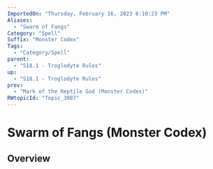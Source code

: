 ```yaml
---
ImportedOn: "Thursday, February 16, 2023 6:10:23 PM"
Aliases:
  - "Swarm of Fangs"
Category: "Spell"
Suffix: "Monster Codex"
Tags:
  - "Category/Spell"
parent:
  - "S18.1 - Troglodyte Rules"
up:
  - "S18.1 - Troglodyte Rules"
prev:
  - "Mark of the Reptile God (Monster Codex)"
RWtopicId: "Topic_3087"
---
```

# Swarm of Fangs (Monster Codex)
## Overview
